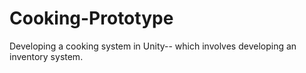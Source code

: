 # Cooking-Prototype
Developing a cooking system in Unity-- which involves developing an inventory system.
